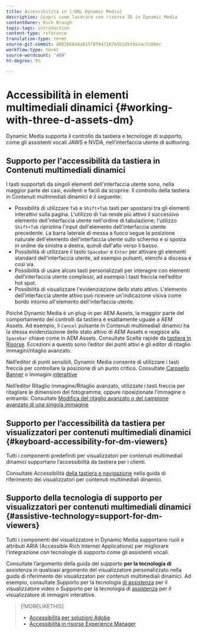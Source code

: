 ```yaml
---
title: Accessibilità in [!DNL Dynamic Media]
description: Scopri come lavorare con risorse 3D in Dynamic Media
contentOwner: Rick Brough
topic-tags: introduction
content-type: reference
translation-type: tm+mt
source-git-commit: d992b68d4a015f8f947167b5b1d5f0a1ac5c09ec
workflow-type: tm+mt
source-wordcount: '469'
ht-degree: 0%

---
```



# Accessibilità in elementi multimediali dinamici {#working-with-three-d-assets-dm}

Dynamic Media supporta il controllo da tastiera e tecnologie di supporto, come gli assistenti vocali JAWS e NVDA, nell’interfaccia utente di authoring.

## Supporto per l&#39;accessibilità da tastiera in Contenuti multimediali dinamici

I tasti supportati da singoli elementi dell&#39;interfaccia utente sono, nella maggior parte dei casi, evidenti e facili da scoprire. Il controllo della tastiera in Contenuti multimediali dinamici è il seguente:

* Possibilità di utilizzare `Tab` e `Shift+Tab` tasti per spostarsi tra gli elementi interattivi sulla pagina.
L&#39;utilizzo di `Tab` rende più attivo il successivo elemento dell&#39;interfaccia utente nell&#39;ordine di tabulazione; l&#39;utilizzo `Shift+Tab` ripristina l&#39;input dell&#39;elemento dell&#39;interfaccia utente precedente.
La barra laterale di messa a fuoco segue la posizione naturale dell&#39;elemento dell&#39;interfaccia utente sullo schermo e si sposta in ordine da sinistra a destra, quindi dall&#39;alto verso il basso.
* Possibilità di utilizzare il tasto `Spacebar` e `Enter` per attivare gli elementi standard dell&#39;interfaccia utente, ad esempio pulsanti, elenchi a discesa e così via.
* Possibilità di usare alcuni tasti personalizzati per interagire con elementi dell’interfaccia utente complessi, ad esempio i tasti freccia nell’editor hot spot.
* Possibilità di visualizzare l&#39;evidenziazione dello stato attivo. L&#39;elemento dell&#39;interfaccia utente attivo può ricevere un&#39;indicazione visiva come bordo intorno all&#39;elemento dell&#39;interfaccia utente.

Poiché Dynamic Media è un plug-in per  AEM Assets, la maggior parte del comportamento dei controlli da tastiera è esattamente uguale a  AEM Assets. Ad esempio, il `Cancel` pulsante in Contenuti multimediali dinamici ha la stessa evidenziazione dello stato attivo di  AEM Assets e reagisce alla `Spacebar` chiave come in  AEM Assets. Consultate Scelte rapide da [tastiera in Risorse](/help/assets/accessibility.md#keyboard-shortcuts). Eccezioni a questo sono l’editor dei punti attivi e gli editor di ritaglio immagini/ritaglio avanzato.

<!-- Keyboarding is the same because Dynamic Media is using the same UI library (Coral 3 (AEM 6.5) or Coral Spectrum (in Skyline)) as entire AEM Assets.  -->

Nell’editor di punti sensibili, Dynamic Media consente di utilizzare i tasti freccia per controllare la posizione di un punto critico. Consultate [Carosello Banner](/help/assets/dynamic-media/carousel-banners.md##adding-hotspots-or-image-maps-to-an-image-banner) o Immagini [interattive](/help/assets/dynamic-media/interactive-images.md#adding-hotspots-to-an-image-banner)

Nell’editor Ritaglio immagine/Ritaglio avanzato, utilizzate i tasti freccia per ritagliare le dimensioni del fotogramma, oppure riposizionate l’immagine o entrambi. Consultate [Modifica del ritaglio avanzato o del campione avanzato di una singola immagine](/help/assets/dynamic-media/image-profiles.md#editing-the-smart-crop-or-smart-swatch-of-a-single-image)

<!-- I think we should definitely mention this in the DM-specific area of documentation for keyboard support. -->

<!-- I would not get into much of details of specific keyboard support logic of these editors. One of the reasons - chances are that accessibility support will receive Phase2-like attention, with more holistic approach. -->

## Supporto per l’accessibilità da tastiera per visualizzatori per contenuti multimediali dinamici {#keyboard-accessibility-for-dm-viewers}

Tutti i componenti predefiniti per visualizzatori per contenuti multimediali dinamici supportano l’accessibilità da tastiera per i clienti.

Consultate Accessibilità [della tastiera e navigazione](https://docs.adobe.com/content/help/en/dynamic-media-developer-resources/library/c-keyboard-accessibility.html) nella guida di riferimento dei visualizzatori per contenuti multimediali dinamici.

## Supporto della tecnologia di supporto per visualizzatori per contenuti multimediali dinamici {#assistive-technology=support-for-dm-viewers}

Tutti i componenti del visualizzatore in Dynamic Media supportano ruoli e attributi ARIA (Accessible Rich Internet Applications) per migliorare l’integrazione con tecnologie di supporto come gli assistenti vocali.

Consultate l’argomento della guida del supporto **per la tecnologia di** assistenza in qualsiasi argomento del visualizzatore personalizzato nella guida di riferimento dei visualizzatori per contenuti multimediali dinamici. Ad esempio, consultate Supporto per la tecnologia [di assistenza](https://docs.adobe.com/content/help/en/dynamic-media-developer-resources/library/viewers-aem-assets-dmc/video/r-html5-video-viewer-20-assistive.html) per il visualizzatore video o Supporto per la tecnologia di [assistenza](https://experienceleague.adobe.com/docs/dynamic-media-developer-resources/library/viewers-for-aem-assets-only/interactive-images/c-html5-aem-interactive-image-assistive.html?lang=en#viewers-for-aem-assets-only) per il visualizzatore di immagini interattive.

>[!MORELIKETHIS]
>
>* [Accessibilità per soluzioni  Adobe](https://www.adobe.com/accessibility.html)
>* [Accessibilità in  risorse Experience Manager](/help/assets/dynamic-media/accessibility-dm.md)

